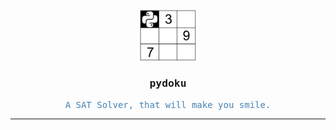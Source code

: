

<center>
  <img src="https://raw.githubusercontent.com/sid-chaubs/pydoku/master/images/logo.png" alt="pydoku" style="zoom:40%;" />
</center>

<center style="font-family: monaco, Consolas, 'Lucida Console', monospace;">
  <h3>pydoku</h3>
  <p style="color: #4682b4; font-size: 14px;">A SAT Solver, that will make you smile.</p>
</center>

<hr>

